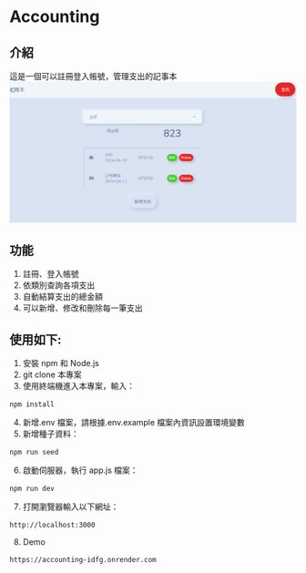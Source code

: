 # Accounting

## 介紹

這是一個可以註冊登入帳號，管理支出的記事本
![image](https://github.com/c240615/Accounting/blob/main/public/img/index.png)

## 功能

1. 註冊、登入帳號
2. 依類別查詢各項支出
3. 自動結算支出的總金額
4. 可以新增、修改和刪除每一筆支出

## 使用如下:

1. 安裝 npm 和 Node.js
2. git clone 本專案
3. 使用終端機進入本專案，輸入：

```
npm install
```

4. 新增.env 檔案，請根據.env.example 檔案內資訊設置環境變數
5. 新增種子資料：

```
npm run seed
```

6. 啟動伺服器，執行 app.js 檔案：

```
npm run dev
```

7. 打開瀏覽器輸入以下網址：

```
http://localhost:3000
```

8. Demo

```
https://accounting-idfg.onrender.com
```
